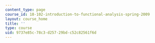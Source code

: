 ```yaml
---
content_type: page
course_id: 18-102-introduction-to-functional-analysis-spring-2009
layout: course_home
title: ''
type: course
uid: 9737e85c-78c3-d257-29bd-c52c82561f6d
---
```

